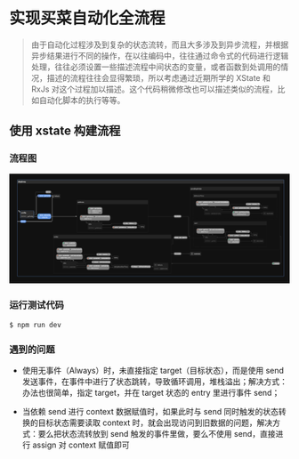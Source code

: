 # 实现买菜自动化全流程

> 由于自动化过程涉及到复杂的状态流转，而且大多涉及到异步流程，并根据异步结果进行不同的操作，在以往编码中，往往通过命令式的代码进行逻辑处理，往往必须设置一些描述流程中间状态的变量，或者函数到处调用的情况，描述的流程往往会显得繁琐，所以考虑通过近期所学的 XState 和 RxJs 对这个过程加以描述。这个代码稍微修改也可以描述类似的流程，比如自动化脚本的执行等等。

## 使用 xstate 构建流程

### 流程图

![image](https://github.com/cloudGrin/maicai_xstate_rxjs/blob/main/IMG/maicai_xstate.png)

### 运行测试代码

```bash
$ npm run dev
```

### 遇到的问题

- 使用无事件（Always）时，未直接指定 target（目标状态），而是使用 send 发送事件，在事件中进行了状态跳转，导致循环调用，堆栈溢出；解决方式：办法也很简单，指定 target，并在 target 状态的 entry 里进行事件 send；

- 当依赖 send 进行 context 数据赋值时，如果此时与 send 同时触发的状态转换的目标状态需要读取 context 时，就会出现访问到旧数据的问题，解决方式：要么把状态流转放到 send 触发的事件里做，要么不使用 send，直接进行 assign 对 context 赋值即可
